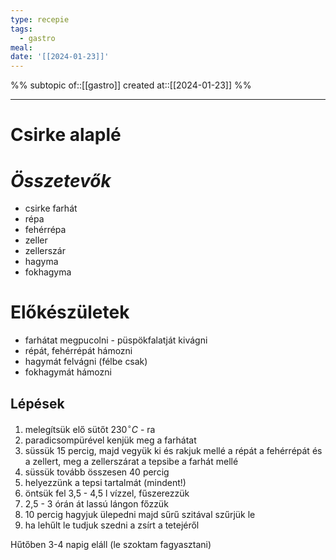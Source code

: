 ```yaml
---
type: recepie
tags:
  - gastro
meal: 
date: '[[2024-01-23]]'
---
```

%%
subtopic of::[[gastro]]
created at::[[2024-01-23]]
%%


---
# Csirke alaplé
# *Összetevők*
- csirke farhát
- répa
- fehérrépa
- zeller
- zellerszár
- hagyma
- fokhagyma

# Előkészületek
- farhátat megpucolni - püspökfalatját kivágni
- répát, fehérrépát hámozni
- hagymát felvágni (félbe csak)
- fokhagymát hámozni
## Lépések
1. melegítsük elő sütőt 230$^\circ C$ - ra
2. paradicsompürével kenjük meg a farhátat
3. süssük 15 percig, majd vegyük ki és rakjuk mellé a répát a fehérrépát és a zellert, meg a zellerszárat a tepsibe a farhát mellé
4. süssük tovább összesen 40 percig
5. helyezzünk a tepsi tartalmát (mindent!)
6. öntsük fel 3,5 - 4,5 l vízzel, fűszerezzük
7. 2,5 - 3 órán át lassú lángon főzzük 
8. 10 percig hagyjuk ülepedni majd sűrű szitával szűrjük le
9. ha lehűlt le tudjuk szedni a zsírt a tetejéről

Hűtőben 3-4 napig eláll (le szoktam fagyasztani)
